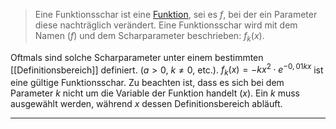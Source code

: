 > Eine Funktionsschar ist eine [Funktion](Funktion(en)), sei es $f$, bei der ein Parameter diese nachträglich verändert.
> Eine Funktionsschar wird mit dem Namen ($f$) und dem Scharparameter beschrieben: $f_k(x)$.

Oftmals sind solche Scharparameter unter einem bestimmten [[Definitionsbereich]] definiert. ($a>0$, $k\ne0$, etc.).
$f_k(x)=-kx^2\cdot e^{-0,01kx}$ ist eine gültige Funktionsschar.
Zu beachten ist, dass es sich bei dem Parameter $k$ nicht um die Variable der Funktion handelt ($x$). Ein $k$ muss ausgewählt werden, während $x$ dessen Definitionsbereich abläuft.

---